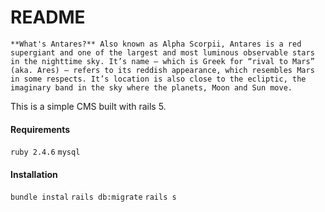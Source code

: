# README

``
**What's Antares?**
Also known as Alpha Scorpii, Antares is a red supergiant and one of the largest and most luminous observable stars in the nighttime sky. It’s name – which is Greek for “rival to Mars” (aka. Ares) – refers to its reddish appearance, which resembles Mars in some respects. It’s location is also close to the ecliptic, the imaginary band in the sky where the planets, Moon and Sun move.
``

This is a simple CMS built with rails 5.

#### Requirements
`ruby 2.4.6`
`mysql`

#### Installation
`bundle instal`
`rails db:migrate`
`rails s`